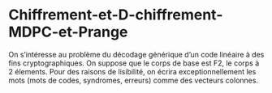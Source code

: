 # Chiffrement-et-D-chiffrement-MDPC-et-Prange
On s’intéresse au problème du décodage générique d’un code linéaire à des fins cryptographiques. On suppose que le corps de base est F2, le corps à 2 élements. Pour des raisons de lisibilité, on écrira exceptionnellement les mots (mots de codes, syndromes, erreurs) comme des vecteurs colonnes.
